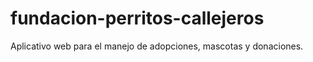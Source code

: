 # fundacion-perritos-callejeros
Aplicativo web para el manejo de adopciones, mascotas y donaciones.
